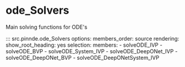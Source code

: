 # ode_Solvers

Main solving functions for ODE's

::: src.pinnde.ode_Solvers
    options:
        members_order: source
    rendering:
      show_root_heading: yes
    selection:
      members:
        - solveODE_IVP
        - solveODE_BVP
        - solveODE_System_IVP
        - solveODE_DeepONet_IVP
        - solveODE_DeepONet_BVP
        - solveODE_DeepONetSystem_IVP